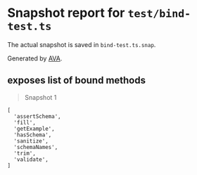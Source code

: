 # Snapshot report for `test/bind-test.ts`

The actual snapshot is saved in `bind-test.ts.snap`.

Generated by [AVA](https://ava.li).

## exposes list of bound methods

> Snapshot 1

    [
      'assertSchema',
      'fill',
      'getExample',
      'hasSchema',
      'sanitize',
      'schemaNames',
      'trim',
      'validate',
    ]
